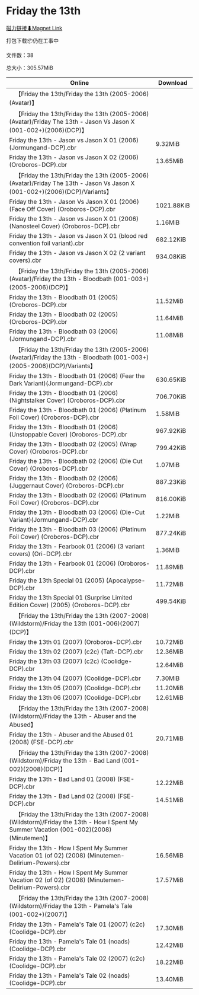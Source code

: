 # Friday the 13th

[磁力链接⬇Magnet Link](magnet:?xt=urn:btih:8a1cf6e92b30d6087e90345b29d1e7d5a4029ac2&dn=Friday%20the%2013th)

打包下载📦仍在工事中

文件数：38

总大小：305.57MiB

Online | Download
--- | ---
&emsp;【Friday the 13th/Friday the 13th (2005-2006)(Avatar)】 | 
&emsp;【Friday the 13th/Friday the 13th (2005-2006)(Avatar)/Friday The 13th - Jason Vs Jason X (001-002+)(2006)(DCP)】 | 
Friday the 13th - Jason vs Jason X 01 (2006) (Jormungand-DCP).cbr | 9.32MiB
Friday the 13th - Jason vs Jason X 02 (2006) (Oroboros-DCP).cbr | 13.65MiB
&emsp;【Friday the 13th/Friday the 13th (2005-2006)(Avatar)/Friday The 13th - Jason Vs Jason X (001-002+)(2006)(DCP)/Variants】 | 
Friday the 13th - Jason Vs Jason X 01 (2006) (Face Off Cover) (Oroboros-DCP).cbr | 1021.88KiB
Friday the 13th - Jason vs Jason X 01 (2006) (Nanosteel Cover) (Oroboros-DCP).cbr | 1.16MiB
Friday the 13th - Jason vs Jason X 01 (blood red convention foil variant).cbr | 682.12KiB
Friday the 13th - Jason vs Jason X 02 (2 variant covers).cbr | 934.08KiB
&emsp;【Friday the 13th/Friday the 13th (2005-2006)(Avatar)/Friday the 13th - Bloodbath (001-003+)(2005-2006)(DCP)】 | 
Friday the 13th - Bloodbath 01 (2005) (Oroboros-DCP).cbr | 11.52MiB
Friday the 13th - Bloodbath 02 (2005) (Oroboros-DCP).cbr | 11.64MiB
Friday the 13th - Bloodbath 03 (2006) (Jormungand-DCP).cbr | 11.08MiB
&emsp;【Friday the 13th/Friday the 13th (2005-2006)(Avatar)/Friday the 13th - Bloodbath (001-003+)(2005-2006)(DCP)/Variants】 | 
Friday the 13th - Bloodbath 01 (2006) (Fear the Dark Variant)(Jormungand-DCP).cbr | 630.65KiB
Friday the 13th - Bloodbath 01 (2006) (Nightstalker Cover) (Oroboros-DCP).cbr | 706.70KiB
Friday the 13th - Bloodbath 01 (2006) (Platinum Foil Cover) (Oroboros-DCP).cbr | 1.58MiB
Friday the 13th - Bloodbath 01 (2006) (Unstoppable Cover) (Oroboros-DCP).cbr | 967.92KiB
Friday the 13th - Bloodbath 02 (2005) (Wrap Cover) (Oroboros-DCP).cbr | 799.42KiB
Friday the 13th - Bloodbath 02 (2006) (Die Cut Cover) (Oroboros-DCP).cbr | 1.07MiB
Friday the 13th - Bloodbath 02 (2006) (Juggernaut Cover) (Oroboros-DCP).cbr | 887.23KiB
Friday the 13th - Bloodbath 02 (2006) (Platinum Foil Cover) (Oroboros-DCP).cbr | 816.00KiB
Friday the 13th - Bloodbath 03 (2006) (Die-Cut Variant)(Jormungand-DCP).cbr | 1.22MiB
Friday the 13th - Bloodbath 03 (2006) (Platinum Foil Cover) (Oroboros-DCP).cbr | 877.24KiB
Friday the 13th - Fearbook 01 (2006) (3 variant covers) (Ori-DCP).cbr | 1.36MiB
Friday the 13th - Fearbook 01 (2006) (Oroboros-DCP).cbr | 11.89MiB
Friday the 13th Special 01 (2005) (Apocalypse-DCP).cbr | 11.72MiB
Friday the 13th Special 01 (Surprise Limited Edition Cover) (2005) (Oroboros-DCP).cbr | 499.54KiB
&emsp;【Friday the 13th/Friday the 13th (2007-2008)(Wildstorm)/Friday the 13th (001-006)(2007)(DCP)】 | 
Friday the 13th 01 (2007) (Oroboros-DCP).cbr | 10.72MiB
Friday the 13th 02 (2007) (c2c) (Taft-DCP).cbr | 12.36MiB
Friday the 13th 03 (2007) (c2c) (Coolidge-DCP).cbr | 12.64MiB
Friday the 13th 04 (2007) (Coolidge-DCP).cbr | 7.30MiB
Friday the 13th 05 (2007) (Coolidge-DCP).cbr | 11.20MiB
Friday the 13th 06 (2007) (Coolidge-DCP).cbr | 12.61MiB
&emsp;【Friday the 13th/Friday the 13th (2007-2008)(Wildstorm)/Friday the 13th - Abuser and the Abused】 | 
Friday the 13th - Abuser and the Abused 01 (2008) (FSE-DCP).cbr | 20.71MiB
&emsp;【Friday the 13th/Friday the 13th (2007-2008)(Wildstorm)/Friday the 13th - Bad Land (001-002)(2008)(DCP)】 | 
Friday the 13th - Bad Land 01 (2008) (FSE-DCP).cbr | 12.22MiB
Friday the 13th - Bad Land 02 (2008) (FSE-DCP).cbr | 14.51MiB
&emsp;【Friday the 13th/Friday the 13th (2007-2008)(Wildstorm)/Friday the 13th - How I Spent My Summer Vacation (001-002)(2008)(Minutemen)】 | 
Friday the 13th - How I Spent My Summer Vacation 01 (of 02) (2008) (Minutemen-Delirium-Powers).cbr | 16.56MiB
Friday the 13th - How I Spent My Summer Vacation 02 (of 02) (2008) (Minutemen-Delirium-Powers).cbr | 17.57MiB
&emsp;【Friday the 13th/Friday the 13th (2007-2008)(Wildstorm)/Friday the 13th - Pamela's Tale (001-002+)(2007)】 | 
Friday the 13th - Pamela's Tale 01 (2007) (c2c) (Coolidge-DCP).cbr | 17.30MiB
Friday the 13th - Pamela's Tale 01 (noads) (Coolidge-DCP).cbr | 12.42MiB
Friday the 13th - Pamela's Tale 02 (2007) (c2c) (Coolidge-DCP).cbr | 18.22MiB
Friday the 13th - Pamela's Tale 02 (noads) (Coolidge-DCP).cbr | 13.40MiB